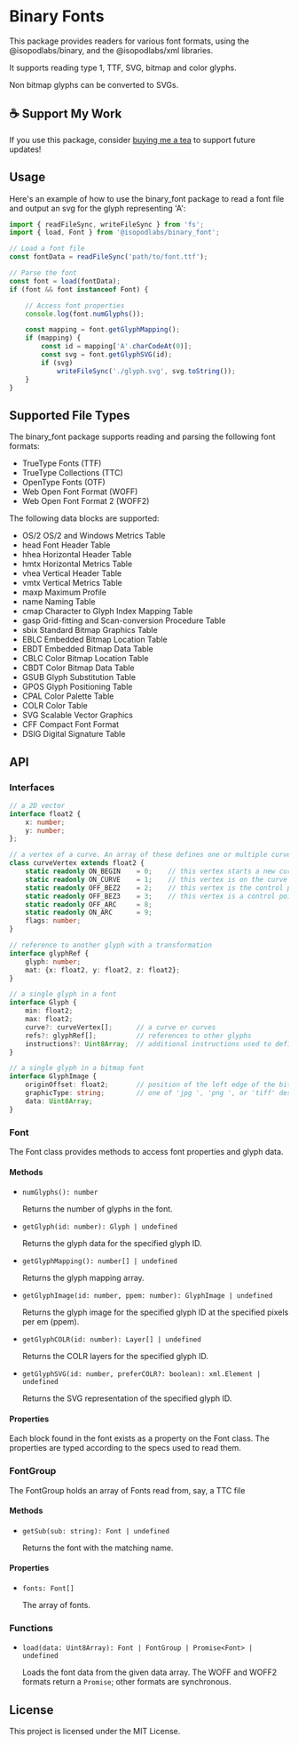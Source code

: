 # Binary Fonts

This package provides readers for various font formats, using the @isopodlabs/binary, and the @isopodlabs/xml libraries.

It supports reading type 1, TTF, SVG, bitmap and color glyphs.

Non bitmap glyphs can be converted to SVGs.

## ☕ Support My Work  
If you use this package, consider [buying me a tea](https://coff.ee/adrianstephens) to support future updates!  

## Usage
Here's an example of how to use the binary_font package to read a font file and output an svg for the glyph representing 'A':
```typescript
import { readFileSync, writeFileSync } from 'fs';
import { load, Font } from '@isopodlabs/binary_font';

// Load a font file
const fontData = readFileSync('path/to/font.ttf');

// Parse the font
const font = load(fontData);
if (font && font instanceof Font) {

    // Access font properties
    console.log(font.numGlyphs());

    const mapping = font.getGlyphMapping();
	if (mapping) {
        const id = mapping['A'.charCodeAt(0)];
        const svg = font.getGlyphSVG(id);
		if (svg)
			writeFileSync('./glyph.svg', svg.toString());
    }
}

```

## Supported File Types
The binary_font package supports reading and parsing the following font formats:

- TrueType Fonts (TTF)
- TrueType Collections (TTC)
- OpenType Fonts (OTF)
- Web Open Font Format (WOFF)
- Web Open Font Format 2 (WOFF2)

The following data blocks are supported:

- OS/2  OS/2 and Windows Metrics Table
- head  Font Header Table
- hhea  Horizontal Header Table
- hmtx  Horizontal Metrics Table
- vhea  Vertical Header Table
- vmtx  Vertical Metrics Table
- maxp  Maximum Profile
- name  Naming Table
- cmap  Character to Glyph Index Mapping Table
- gasp  Grid-fitting and Scan-conversion Procedure Table
- sbix  Standard Bitmap Graphics Table
- EBLC  Embedded Bitmap Location Table
- EBDT  Embedded Bitmap Data Table
- CBLC  Color Bitmap Location Table
- CBDT  Color Bitmap Data Table
- GSUB  Glyph Substitution Table
- GPOS  Glyph Positioning Table
- CPAL  Color Palette Table
- COLR  Color Table
- SVG   Scalable Vector Graphics
- CFF   Compact Font Format
- DSIG  Digital Signature Table

## API

### Interfaces
```typescript
// a 2D vector
interface float2 {
    x: number;
    y: number;
};

// a vertex of a curve. An array of these defines one or multiple curves
class curveVertex extends float2 {
	static readonly ON_BEGIN	= 0;    // this vertex starts a new curve
	static readonly ON_CURVE	= 1;    // this vertex is on the curve
	static readonly OFF_BEZ2	= 2;    // this vertex is the control point of a quadratic bezier
	static readonly OFF_BEZ3	= 3;    // this vertex is a control point of a cubic bezier
	static readonly OFF_ARC		= 8;
	static readonly ON_ARC		= 9;
	flags: number;
}

// reference to another glyph with a transformation
interface glyphRef {
	glyph: number;
	mat: {x: float2, y: float2, z: float2};
}

// a single glyph in a font
interface Glyph {
    min: float2;
    max: float2;
    curve?: curveVertex[];      // a curve or curves
    refs?: glyphRef[];          // references to other glyphs
    instructions?: Uint8Array;  // additional instructions used to define a glyph
}

// a single glyph in a bitmap font
interface GlyphImage {
    originOffset: float2;       // position of the left edge of the bitmap graphic in relation to the glyph design space origin
    graphicType: string;        // one of 'jpg ', 'png ', or 'tiff' describing the image format in the data
    data: Uint8Array;
}
```

### Font
The Font class provides methods to access font properties and glyph data.
#### Methods
- `numGlyphs(): number`

    Returns the number of glyphs in the font.
- `getGlyph(id: number): Glyph | undefined`

    Returns the glyph data for the specified glyph ID.
- `getGlyphMapping(): number[] | undefined`

    Returns the glyph mapping array.
- `getGlyphImage(id: number, ppem: number): GlyphImage | undefined`

    Returns the glyph image for the specified glyph ID at the specified pixels per em (ppem).
- `getGlyphCOLR(id: number): Layer[] | undefined`

    Returns the COLR layers for the specified glyph ID.
- `getGlyphSVG(id: number, preferCOLR?: boolean): xml.Element | undefined`

    Returns the SVG representation of the specified glyph ID.
#### Properties
Each block found in the font exists as a property on the Font class. The properties are typed according to the specs used to read them.

### FontGroup
The FontGroup holds an array of Fonts read from, say, a TTC file
#### Methods
- `getSub(sub: string): Font | undefined`

    Returns the font with the matching name.

#### Properties
- `fonts: Font[]`

    The array of fonts.

### Functions
- `load(data: Uint8Array): Font | FontGroup | Promise<Font> | undefined`

    Loads the font data from the given data array.
    The WOFF and WOFF2 formats return a `Promise`; other formats are synchronous.

## License

This project is licensed under the MIT License.